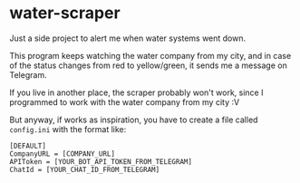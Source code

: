 # water-scraper
Just a side project to alert me when water systems went down.

This program keeps watching the water company from my city, and in case of the status changes from red to yellow/green, it sends me a message on Telegram.

If you live in another place, the scraper probably won't work, since I programmed to work with the water company from my city :V

But anyway, if works as inspiration, you have to create a file called `config.ini` with the format like:

```
[DEFAULT]
CompanyURL = [COMPANY_URL]
APIToken = [YOUR_BOT_API_TOKEN_FROM_TELEGRAM]
ChatId = [YOUR_CHAT_ID_FROM_TELEGRAM]
```
